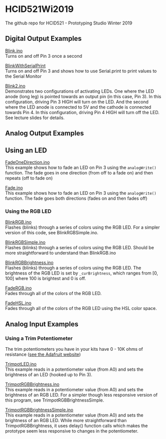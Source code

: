 # HCID521Wi2019
The github repo for HCID521 - Prototyping Studio Winter 2019

## Digital Output Examples
[Blink.ino](https://github.com/jonfroehlich/HCID521Wi2019/blob/master/DemoCode/Lecture03-PhysicalComputing1/Blink/Blink.ino)<br/>
Turns on and off Pin 3 once a second

[BlinkWithSerialPrint](https://github.com/jonfroehlich/HCID521Wi2019/blob/master/DemoCode/Lecture03-PhysicalComputing1/BlinkWithSerialPrint/BlinkWithSerialPrint.ino)<br/>
Turns on and off Pin 3 and shows how to use Serial.print to print values to the Serial Monitor

[Blink2.ino](https://github.com/jonfroehlich/HCID521Wi2019/blob/master/DemoCode/Lecture03-PhysicalComputing1/Blink2/Blink2.ino)<br/>
Demonstrates two configurations of activating LEDs. One where the LED   anode (long leg) is pointed towards an output pin (in this case, Pin 3). In this configuration, driving Pin 3 HIGH will turn on the LED. And the second where the LED anode is connected to 5V and the cathode is connected towards Pin 4. In this configuration, driving Pin 4 HIGH will turn off the LED. See lecture slides for details.

## Analog Output Examples
## Using an LED
[FadeOneDirection.ino](https://github.com/jonfroehlich/HCID521Wi2019/blob/master/DemoCode/Lecture03-PhysicalComputing1/FadeOneDirection/FadeOneDirection.ino)<br/>This example shows how to fade an LED on Pin 3 using the `analogWrite()` function. The fade goes in one direction (from off to a fade on) and then repeats (off to fade on)

[Fade.ino](https://github.com/jonfroehlich/HCID521Wi2019/blob/master/DemoCode/Lecture03-PhysicalComputing1/Fade/Fade.ino)<br/>
This example shows how to fade an LED on Pin 3 using the `analogWrite()` function. The fade goes both directions (fades on and then fades off)

### Using the RGB LED
[BlinkRGB.ino](https://github.com/jonfroehlich/HCID521Wi2019/blob/master/DemoCode/Lecture03-PhysicalComputing1/BlinkRGB/BlinkRGB.ino)<br/>
Flashes (blinks) through a series of colors using the RGB LED. For a simpler version of this code, see BlinkRGBSimple.ino.

[BlinkRGBSimple.ino](https://github.com/jonfroehlich/HCID521Wi2019/blob/master/DemoCode/Lecture03-PhysicalComputing1/BlinkRGBSimple/BlinkRGBSimple.ino)<br/>
Flashes (blinks) through a series of colors using the RGB LED. Should be more straightforward to understand than BlinkRGB.ino

[BlinkRGBBrightness.ino](https://github.com/jonfroehlich/HCID521Wi2019/blob/master/DemoCode/Lecture03-PhysicalComputing1/BlinkRGBBrightness/BlinkRGBBrightness.ino)<br/>
Flashes (blinks) through a series of colors using the RGB LED. The brightness of the RGB LED is set by `_curBrightness`, which ranges from [0, 100] where 100 is brightest and 0 is off.

[FadeRGB.ino](https://github.com/jonfroehlich/HCID521Wi2019/tree/master/DemoCode/Lecture03-PhysicalComputing1/FadeRGB)<br/>
Fades through all of the colors of the RGB LED.

[FadeHSL.ino](https://github.com/jonfroehlich/HCID521Wi2019/tree/master/DemoCode/Lecture03-PhysicalComputing1/FadeHSL)<br/>
Fades through all of the colors of the RGB LED using the HSL color space.

## Analog Input Examples

### Using a Trim Potentiometer
The trim potentiometers you have in your kits have 0 - 10K ohms of resistance ([see the Adafruit website](https://www.adafruit.com/product/356?gclid=Cj0KCQiA1sriBRD-ARIsABYdwwGDMgwBoyz1exlAjqUqEU3sLbYekY7SDkNCvGySmwVg8JoNQq4CXrUaAiTbEALw_wcB))

[TrimpotLED.ino](https://github.com/jonfroehlich/HCID521Wi2019/blob/master/DemoCode/Lecture03-PhysicalComputing1/TrimpotLED/TrimpotLED.ino)<br/>
This example reads in a potentiometer value (from A0) and sets the brightness of an LED (hooked up to Pin 3).

[TrimpotRGBBrightness.ino](https://github.com/jonfroehlich/HCID521Wi2019/blob/master/DemoCode/Lecture03-PhysicalComputing1/TrimpotRGBBrightness/TrimpotRGBBrightness.ino)<br/>
This example reads in a potentiometer value (from A0) and sets the brightness of an RGB LED. For a simpler though less responsive version of this program, see TrimpotRGBBrightnessSimple.

[TrimpotRGBBrightnessSimple.ino](https://github.com/jonfroehlich/HCID521Wi2019/blob/master/DemoCode/Lecture03-PhysicalComputing1/TrimpotRGBBrightnessSimple/TrimpotRGBBrightnessSimple.ino)<br/>
This example reads in a potentiometer value (from A0) and sets the brightness of an RGB LED. While more straightforward than TrimpotRGBBrightness, it uses delay() function calls which makes the prototype seem less responsive to changes in the potentiometer.




